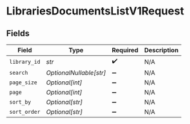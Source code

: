 # LibrariesDocumentsListV1Request


## Fields

| Field                   | Type                    | Required                | Description             |
| ----------------------- | ----------------------- | ----------------------- | ----------------------- |
| `library_id`            | *str*                   | :heavy_check_mark:      | N/A                     |
| `search`                | *OptionalNullable[str]* | :heavy_minus_sign:      | N/A                     |
| `page_size`             | *Optional[int]*         | :heavy_minus_sign:      | N/A                     |
| `page`                  | *Optional[int]*         | :heavy_minus_sign:      | N/A                     |
| `sort_by`               | *Optional[str]*         | :heavy_minus_sign:      | N/A                     |
| `sort_order`            | *Optional[str]*         | :heavy_minus_sign:      | N/A                     |